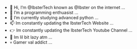 - 👋 Hi, I’m @IbsterTech known as @Ibster on the internet ...
- 👀 I’m a programming enthuasist ...
- 🌱 I’m currently studying advanced python ...
- 📫 Im constantly updating the IbsterTech Website ...
- 👉 Im constantly updating the IbsterTech Youtube Channel ...
- 🫤 Im lil bit lazy atm ...
- 💀 Gamer val addict ...

<!---
IbsterTech/IbsterTech is a ✨ special ✨ repository because its `README.md` (this file) appears on your GitHub profile.
You can click the Preview link to take a look at your changes.
--->
<!-- - 💞️ ... -->
